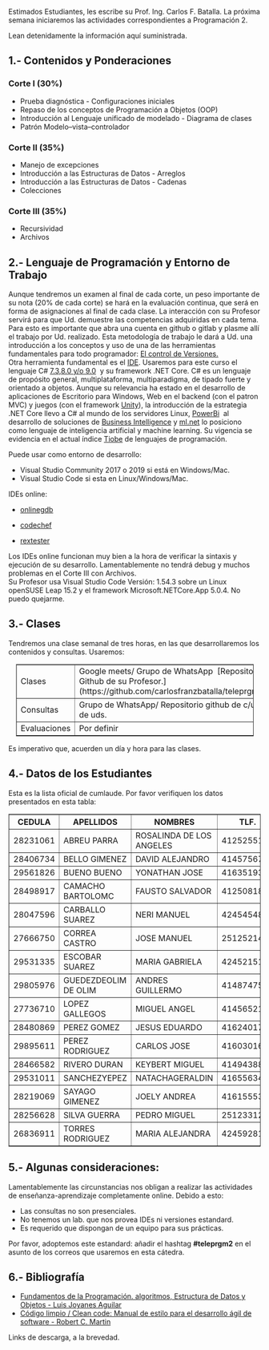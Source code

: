 
Estimados Estudiantes, les escribe su Prof. Ing. Carlos F. Batalla. La próxima semana iniciaremos las actividades correspondientes a Programación 2.  

Lean  detenidamente la información aquí suministrada.

## 1.- Contenidos y Ponderaciones 

### Corte I (30%)

*   Prueba diagnóstica - Configuraciones iniciales
*   Repaso de los conceptos de Programación a Objetos (OOP)
*   Introducción al Lenguaje unificado de modelado - Diagrama de clases
*   Patrón Modelo–vista–controlador

### Corte II (35%)

*   Manejo de excepciones
*   Introducción a las Estructuras de Datos - Arreglos
*   Introducción a las Estructuras de Datos - Cadenas
*   Colecciones

### Corte III (35%)

*   Recursividad
*   Archivos

## 2.- Lenguaje de Programación y Entorno de Trabajo

Aunque tendremos un examen al final de cada corte, un peso importante de su nota (20% de cada corte) se hará en la evaluación continua, que será en forma de asignaciones al final de cada clase. La interacción con su Profesor servirá para que Ud. demuestre las competencias adquiridas en cada tema. Para esto es importante que abra una cuenta en github o gitlab y plasme allí el trabajo por Ud. realizado. Esta metodología de trabajo le dará a Ud. una introducción a los conceptos y uso de una de las herramientas fundamentales para todo programador: [El control de Versiones.](https://es.wikipedia.org/wiki/Control_de_versiones)  
Otra herramienta fundamental es el [IDE](https://es.wikipedia.org/wiki/Entorno_de_desarrollo_integrado). Usaremos para este curso el lenguaje C# [7.3,8.0 y/o 9.0](https://docs.microsoft.com/en-us/dotnet/csharp/language-reference/configure-language-version)  y su framework .NET Core. C# es un lenguaje de propósito general, multiplataforma, multiparadigma, de tipado fuerte y orientado a objetos. Aunque su relevancia ha estado en el desarrollo de aplicaciones de Escritorio para Windows, Web en el backend (con el patron MVC) y juegos (con el framework [Unity](https://es.wikipedia.org/wiki/Unity_(motor_de_videojuego))), la introducción de la estrategia .NET Core llevo a C# al mundo de los servidores Linux, [PowerBi](https://powerbi.microsoft.com/en-us/)  al desarrollo de soluciones de [Business Intelligence](https://es.wikipedia.org/wiki/Inteligencia_empresarial#:~:text=El%20t%C3%A9rmino%20inteligencia%20empresarial%20se,para%20respaldar%20las%20decisiones%20empresariales.) y [ml.net](https://dotnet.microsoft.com/apps/machinelearning-ai/ml-dotnet) lo posiciono como lenguaje de inteligencia artificial y machine learning. Su vigencia se evidencia en el actual índice [Tiobe](https://www.tiobe.com/tiobe-index/) de lenguajes de programación.

Puede usar como entorno de desarrollo:

*   Visual Studio Community 2017 o 2019 si está en Windows/Mac.
*   Visual Studio Code si esta en Linux/Windows/Mac.

IDEs online:

*   [onlinegdb](https://www.onlinegdb.com/)

*   [codechef](https://www.codechef.com/ide)

*   [rextester](https://rextester.com/)

Los IDEs online funcionan muy bien a la hora de verificar la sintaxis y ejecución de su desarrollo. Lamentablemente no tendrá debug y muchos problemas en el Corte III con Archivos.  
Su Profesor usa Visual Studio Code Versión: 1.54.3 sobre un Linux openSUSE Leap 15.2 y el framework Microsoft.NETCore.App 5.0.4\. No puedo quejarme.

## 3.- Clases

Tendremos una clase semanal de tres horas, en las que desarrollaremos los contenidos y consultas. Usaremos:

<table style="width: 475px; margin-left: auto; margin-right: auto;" border="1">

<tbody>

<tr>

<td style="width: 130px;">Clases</td>

<td style="width: 406px;">Google meets/ Grupo de WhatsApp  [Repositorio Github de su Profesor.](https://github.com/carlosfranzbatalla/teleprgm2)</td>

</tr>

<tr>

<td style="width: 130px;">Consultas</td>

<td style="width: 406px;">Grupo de WhatsApp/ Repositorio github de c/u de uds.</td>

</tr>

<tr>

<td style="width: 130px;">Evaluaciones</td>

<td style="width: 406px;">Por definir</td>

</tr>

</tbody>

</table>

Es imperativo que, acuerden un día y hora para las clases.

## 4.- Datos de los Estudiantes

Esta es la lista oficial de cumlaude. Por favor verifiquen los datos presentados en esta tabla:

<table style="margin-left: auto; margin-right: auto;" border="1">

<thead>

<tr>

<th style="text-align: center;">CEDULA</th>

<th style="text-align: center;">APELLIDOS</th>

<th style="text-align: center;">NOMBRES</th>

<th style="text-align: center;">TLF.</th>

<th style="text-align: center;">e-mail</th>

</tr>

</thead>

<tbody>

<tr>

<td>28231061</td>

<td>ABREU PARRA</td>

<td>ROSALINDA DE LOS ANGELES</td>

<td>4125255106</td>

<td>abreurosalinda@gmail.com</td>

</tr>

<tr>

<td>28406734</td>

<td>BELLO GIMENEZ</td>

<td>DAVID ALEJANDRO</td>

<td>4145756777</td>

<td>logangx48@gmail.com</td>

</tr>

<tr>

<td>29561826</td>

<td>BUENO BUENO</td>

<td>YONATHAN JOSE</td>

<td>4163519396</td>

<td>yonathanbueno.2408@gmail.com</td>

</tr>

<tr>

<td>28498917</td>

<td>CAMACHO BARTOLOMC</td>

<td>FAUSTO SALVADOR</td>

<td>4125081858</td>

<td>faustoaalvador@gmail.com</td>

</tr>

<tr>

<td>28047596</td>

<td>CARBALLO SUAREZ</td>

<td>NERI MANUEL</td>

<td>4245454892</td>

<td>nericarballo@gmail.com</td>

</tr>

<tr>

<td>27666750</td>

<td>CORREA CASTRO</td>

<td>JOSE MANUEL</td>

<td>2512521457</td>

<td>jcorreacastro99@hotmail.com</td>

</tr>

<tr>

<td>29531335</td>

<td>ESCOBAR SUAREZ</td>

<td>MARIA GABRIELA</td>

<td>4245215165</td>

<td>mariagabrielaes29@gmail.com</td>

</tr>

<tr>

<td>29805976</td>

<td>GUEDEZDEOLIM DE OLIM</td>

<td>ANDRES GUILLERMO</td>

<td>4148747594</td>

<td>andresggd2001@gmail.com</td>

</tr>

<tr>

<td>27736710</td>

<td>LOPEZ GALLEGOS</td>

<td>MIGUEL ANGEL</td>

<td>4145652189</td>

<td>gallegosmiguel2000@gmail.com</td>

</tr>

<tr>

<td>28480869</td>

<td>PEREZ GOMEZ</td>

<td>JESUS EDUARDO</td>

<td>4162401769</td>

<td>je.perezgomez@yahoo.com</td>

</tr>

<tr>

<td>29895611</td>

<td>PEREZ RODRIGUEZ</td>

<td>CARLOS JOSE</td>

<td>4160301647</td>

<td>crlsprzrdrgz@gmail.com</td>

</tr>

<tr>

<td>28466582</td>

<td>RIVERO DURAN</td>

<td>KEYBERT MIGUEL</td>

<td>4149438849</td>

<td>keybertmriverod28@gmail.com</td>

</tr>

<tr>

<td>29531011</td>

<td>SANCHEZYEPEZ</td>

<td>NATACHAGERALDIN</td>

<td>4165563476</td>

<td>ivetteindirayepez@hotmail.com</td>

</tr>

<tr>

<td>28219069</td>

<td>SAYAGO GIMENEZ</td>

<td>JOELY ANDREA</td>

<td>4161555399</td>

<td>joelysayago@gmail.com</td>

</tr>

<tr>

<td>28256628</td>

<td>SILVA GUERRA</td>

<td>PEDRO MIGUEL</td>

<td>2512331207</td>

<td>pmsg1603@gmail.com</td>

</tr>

<tr>

<td>26836911</td>

<td>TORRES RODRIGUEZ</td>

<td>MARIA ALEJANDRA</td>

<td>4245928109</td>

<td>marialeztorres@gmail.com</td>

</tr>

</tbody>

</table>

## 5.- Algunas consideraciones:

Lamentablemente las circunstancias nos obligan a realizar las actividades de enseñanza-aprendizaje completamente online. Debido a esto:

*   Las consultas no son presenciales.
*   No tenemos un lab. que nos provea IDEs ni versiones estandard.
*   Es requerido que dispongan de un equipo para sus prácticas.

Por favor, adoptemos este estandard: añadir el hashtag **#teleprgm2** en el asunto de los correos que usaremos en esta cátedra.

## 6.- Bibliografía

*   [Fundamentos de la Programación. algoritmos, Estructura de Datos y Objetos - Luis Joyanes Aguilar](https://www.casadellibro.com/libro-fundamentos-de-la-programacion-algoritmos-estructura-de-datos-y-objetos-5-edicion/9788448161118/1200238)
*   [Código limpio / Clean code: Manual de estilo para el desarrollo ágil de software - Robert C. Martin](https://www.amazon.com/C%C3%B3digo-limpio-Clean-code-Craftsmanship/dp/8441532109)

Links de descarga, a la brevedad.
